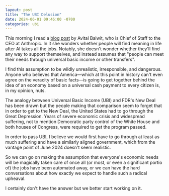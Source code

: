 ```yaml
---
layout: post
title: "The UBI Delusion"
date: 2024-06-01 09:46:00 -0700
categories: ubi
---
```

This morning I read a [blog post](https://www.palladiummag.com/2024/05/17/my-last-five-years-of-work/)
by Avital Balwit, who is Chief of Staff to the CEO at Anthropic. In it she wonders whether people will
find meaning in life after AI takes all the jobs. Notably, she doesn't wonder whether they'll find any
way to support themselves, and instead assumes that "people can meet their needs through universal basic
income or other transfers".

I find this assumption to be wildly unrealistic, irresponsible, and dangerous. Anyone who believes 
that America&mdash;which at this point in history can't even agree on the veracity of basic
facts&mdash;is going to get together behind the idea of an economy based on a universal cash payment
to every citizen is, in my opinion, nuts.

The analogy between Universal Basic Income (UBI) and FDR's New Deal has been drawn but the people making
that comparison seem to forget that in order to get to the New Deal, the United States had to go through
the Great Depression. Years of severe economic crisis and widespread suffering, not to mention
Democratic party control of the White House and both houses of Congress, were required to get the
program passed.

In order to pass UBI, I believe we would first have to go through at least as much
suffering and have a similarly aligned government, which from the vantage point of June 2024 doesn't
seem realistic.

So we can go on making the assumption that everyone's economic needs will be magically taken care of
once all (or most, or even a significant portio of) the jobs have been automated away, or we can have
the hard conversations about how exactly we expect to handle such a radical upheaval.

I certainly don't have the answer but we better start working on it.
